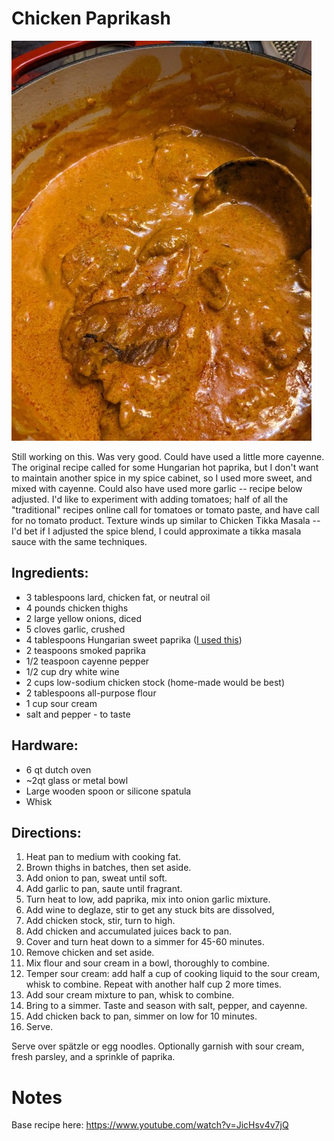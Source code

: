 # Chicken Paprikash

![Chicken Paprikash](../images/paprikash.jpg)

Still working on this. Was very good. Could have used a little more cayenne. The original recipe called for some Hungarian hot paprika, but I don't want to maintain another spice in my spice cabinet, so I used more sweet, and mixed with cayenne. Could also have used more garlic -- recipe below adjusted. I'd like to experiment with adding tomatoes; half of all the "traditional" recipes online call for tomatoes or tomato paste, and have call for no tomato product. Texture winds up similar to Chicken Tikka Masala -- I'd bet if I adjusted the spice blend, I could approximate a tikka masala sauce with the same techniques. 

## Ingredients:
- 3 tablespoons lard, chicken fat, or neutral oil
- 4 pounds chicken thighs
- 2 large yellow onions, diced
- 5 cloves garlic, crushed
- 4 tablespoons Hungarian sweet paprika ([I used this](https://www.amazon.com/dp/B004YXNJT8))
- 2 teaspoons smoked paprika
- 1/2 teaspoon cayenne pepper
- 1/2 cup dry white wine
- 2 cups low-sodium chicken stock (home-made would be best)
- 2 tablespoons all-purpose flour
- 1 cup sour cream
- salt and pepper - to taste

## Hardware:
- 6 qt dutch oven
- ~2qt glass or metal bowl
- Large wooden spoon or silicone spatula
- Whisk

## Directions:

1. Heat pan to medium with cooking fat.
2. Brown thighs in batches, then set aside.
3. Add onion to pan, sweat until soft. 
4. Add garlic to pan, saute until fragrant.
5. Turn heat to low, add paprika, mix into onion garlic mixture.
6. Add wine to deglaze, stir to get any stuck bits are dissolved,
7. Add chicken stock, stir, turn to high.
8. Add chicken and accumulated juices back to pan. 
9. Cover and turn heat down to a simmer for 45-60 minutes.
10. Remove chicken and set aside.
11. Mix flour and sour cream in a bowl, thoroughly to combine. 
12. Temper sour cream: add half a cup of cooking liquid to the sour cream, whisk to combine. Repeat with another half cup 2 more times.
13. Add sour cream mixture to pan, whisk to combine.
14. Bring to a simmer. Taste and season with salt, pepper, and cayenne.
15. Add chicken back to pan, simmer on low for 10 minutes.
16. Serve.

Serve over spätzle or egg noodles. Optionally garnish with sour cream, fresh parsley, and a sprinkle of paprika. 

# Notes

Base recipe here: <https://www.youtube.com/watch?v=JicHsv4v7jQ>
